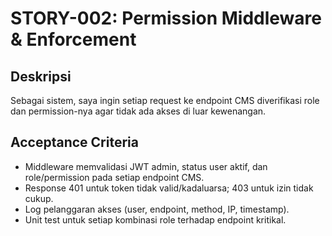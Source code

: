 # STORY-002: Permission Middleware & Enforcement

## Deskripsi
Sebagai sistem, saya ingin setiap request ke endpoint CMS diverifikasi role dan permission-nya agar tidak ada akses di luar kewenangan.

## Acceptance Criteria
- Middleware memvalidasi JWT admin, status user aktif, dan role/permission pada setiap endpoint CMS.
- Response 401 untuk token tidak valid/kadaluarsa; 403 untuk izin tidak cukup.
- Log pelanggaran akses (user, endpoint, method, IP, timestamp).
- Unit test untuk setiap kombinasi role terhadap endpoint kritikal.

